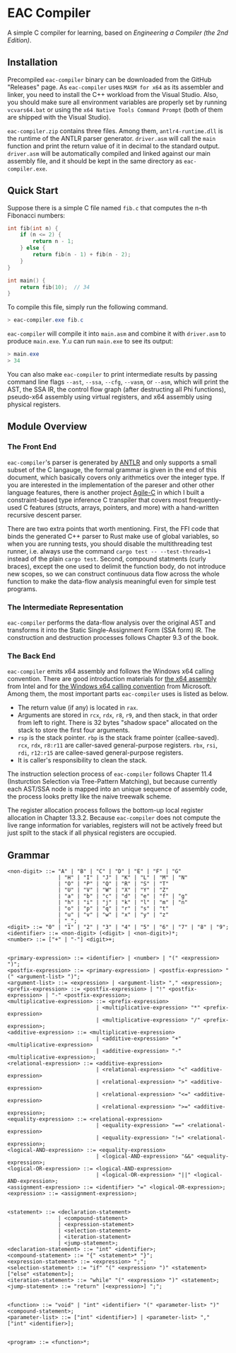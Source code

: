 # EAC Compiler

A simple C compiler for learning, based on *Engineering a Compiler (the 2nd Edition)*.

## Installation

Precompiled `eac-compiler` binary can be downloaded from the GitHub "Releases" page. As `eac-compiler` uses `MASM for x64` as its assembler and linker, you need to install the C++ workload from the Visual Studio. Also, you should make sure all environment variables are properly set by running `vcvars64.bat` or using the `x64 Native Tools Command Prompt` (both of them are shipped with the Visual Studio).

`eac-compiler.zip` contains three files. Among them, `antlr4-runtime.dll` is the runtime of the ANTLR parser generator. `driver.asm` will call the `main` function and print the return value of it in decimal to the standard output. `driver.asm` will be automatically compiled and linked against our main assembly file, and it should be kept in the same directory as `eac-compiler.exe`.

## Quick Start

Suppose there is a simple C file named `fib.c` that computes the n-th Fibonacci numbers:

``` C
int fib(int n) {
    if (n <= 2) {
        return n - 1;
    } else {
        return fib(n - 1) + fib(n - 2);
    }
}

int main() {
    return fib(10);  // 34
}

```

To compile this file, simply run the following command.

``` PowerShell
> eac-compiler.exe fib.c
```

`eac-compiler` will compile it into `main.asm` and combine it with `driver.asm` to produce `main.exe`. Y.u can run `main.exe` to see its output:

``` PowerShell
> main.exe
> 34
```

You can also make `eac-compiler` to print intermediate results by passing command line flags `--ast`, `--ssa`, `--cfg`, `--vasm`, or `--asm`, which will print the AST, the SSA IR, the control flow graph (after destructing all Phi functions), pseudo-x64 assembly using virtual registers, and x64 assembly using physical registers.

## Module Overview

### The Front End

`eac-compiler`'s parser is generated by [ANTLR](https://www.antlr.org/) and only supports a small subset of the C langauge, the formal grammar is given in the end of this document, which basically covers only arithmetics over the integer type. If you are interested in the implementation of the pareser and other other language features, there is another project [Agile-C](https://github.com/pastchick3/agile-C/) in which I built a constraint-based type inference C transpiler that covers most frequently-used C features (structs, arrays, pointers, and more) with a hand-written recursive descent parser.

There are two extra points that worth mentioning. First, the FFI code that binds the generated C++ parser to Rust make use of global variables, so when you are running tests, you should disable the multithreading test runner, i.e. always use the command `cargo test -- --test-threads=1` instead of the plain `cargo test`. Second, compound statments (curly braces), except the one used to delimit the function body, do not introduce new scopes, so we can construct continuous data flow across the whole function to make the data-flow analysis meaningful even for simple test programs.

### The Intermediate Representation

`eac-compiler` performs the data-flow analysis over the original AST and transforms it into the Static Single-Assignment Form (SSA form) IR. The construction and destruction processes follows Chapter 9.3 of the book.

### The Back End

`eac-compiler` emits x64 assembly and follows the Windows x64 calling convention. There are good introduction materials for [the x64 assembly](https://software.intel.com/content/www/us/en/develop/articles/introduction-to-x64-assembly.html) from Intel and for [the Windows x64 calling convention](https://docs.microsoft.com/en-us/cpp/build/x64-software-conventions) from Microsoft. Among them, the most important parts `eac-compiler` uses is listed as below.

- The return value (if any) is located in `rax`.
- Arguments are stored in `rcx`, `rdx`, `r8`, `r9`, and then stack, in that order from left to right. There is 32 bytes "shadow space" allocated on the stack to store the first four arguments.
- `rsp` is the stack pointer. `rbp` is the stack frame pointer (callee-saved). `rcx`, `rdx`, `r8:r11` are caller-saved general-purpose registers. `rbx`, `rsi`, `rdi`, `r12:r15` are callee-saved general-purpose registers.
- It is caller's responsibility to clean the stack.

The instruction selection process of `eac-compiler` follows Chapter 11.4 (Insturction Selection via Tree-Pattern Matching), but because currently each AST/SSA node is mapped into an unique sequence of assembly code, the process looks pretty like the naive treewalk scheme.

The register allocation process follows the bottom-up local register allocation in Chapter 13.3.2. Because `eac-compiler` does not compute the live range information for variables, registers will not be actively freed but just spilt to the stack if all physical registers are occupied.

## Grammar

``` EBNF
<non-digit> ::= "A" | "B" | "C" | "D" | "E" | "F" | "G"
                | "H" | "I" | "J" | "K" | "L" | "M" | "N"
                | "O" | "P" | "Q" | "R" | "S" | "T"
                | "U" | "V" | "W" | "X" | "Y" | "Z"
                | "a" | "b" | "c" | "d" | "e" | "f" | "g"
                | "h" | "i" | "j" | "k" | "l" | "m" | "n"
                | "o" | "p" | "q" | "r" | "s" | "t"
                | "u" | "v" | "w" | "x" | "y" | "z"
                | "_";
<digit> ::= "0" | "1" | "2" | "3" | "4" | "5" | "6" | "7" | "8" | "9";
<identifier> ::= <non-digit> (<digit> | <non-digit>)*;
<number> ::= ["+" | "-"] <digit>+;


<primary-expression> ::= <identifier> | <number> | "(" <expression> ")";
<postfix-expression> ::= <primary-expression> | <postfix-expression> "(" <argument-list> ")";
<argument-list> ::= <expression> | <argument-list> "," <expression>;
<prefix-expression> ::= <postfix-expression> | "!" <postfix-expression> | "-" <postfix-expression>;
<multiplicative-expression> ::= <prefix-expression>
                            | <multiplicative-expression> "*" <prefix-expression>
                            | <multiplicative-expression> "/" <prefix-expression>;
<additive-expression> ::= <multiplicative-expression>
                            | <additive-expression> "+" <multiplicative-expression>
                            | <additive-expression> "-" <multiplicative-expression>;
<relational-expression> ::= <additive-expression>
                            | <relational-expression> "<" <additive-expression>
                            | <relational-expression> ">" <additive-expression>
                            | <relational-expression> "<=" <additive-expression>
                            | <relational-expression> ">=" <additive-expression>;
<equality-expression> ::= <relational-expression>
                            | <equality-expression> "==" <relational-expression>
                            | <equality-expression> "!=" <relational-expression>;
<logical-AND-expression> ::= <equality-expression>
                            | <logical-AND-expression> "&&" <equality-expression>;
<logical-OR-expression> ::= <logical-AND-expression>
                            | <logical-OR-expression> "||" <logical-AND-expression>;
<assignment-expression> ::= <identifier> "=" <logical-OR-expression>;
<expression> ::= <assignment-expression>;


<statement> ::= <declaration-statement>
                | <compound-statement>
                | <expression-statement>
                | <selection-statement>
                | <iteration-statement>
                | <jump-statement>;
<declaration-statement> ::= "int" <identifier>;
<compound-statement> ::= "{" <statement>* "}";
<expression-statement> ::= <expression> ";";
<selection-statement> ::= "if" "(" <expression> ")" <statement> ["else" <statement>];
<iteration-statement> ::= "while" "(" <expression> ")" <statement>;
<jump-statement> ::= "return" [<expression>] ";";


<function> ::= "void" | "int" <identifier> "(" <parameter-list> ")" <compound-statement>;
<parameter-list> ::= ["int" <identifier>] | <parameter-list> "," ["int" <identifier>];


<program> ::= <function>*;
```
